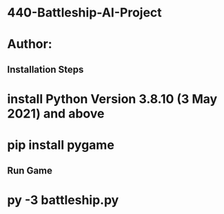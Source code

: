 # 440-Battleship-AI-Project
# Author: 

## Installation Steps
# install Python Version 3.8.10 (3 May 2021) and above
# pip install pygame

## Run Game
# py -3 battleship.py